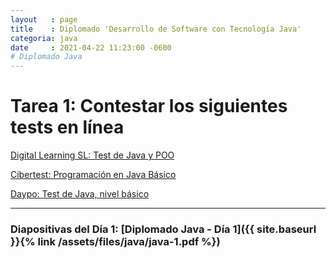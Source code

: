 ```yaml
---
layout   : page
title    : Diplomado 'Desarrollo de Software con Tecnología Java'
categoria: java
date     : 2021-04-22 11:23:00 -0600
# Diplomado Java
---
```


# Tarea 1: Contestar los siguientes tests en línea

[Digital Learning SL: Test de Java y POO](https://www.digitallearning.es/tests/java-poo.html)

[Cibertest: Programación en Java Básico](https://cibertest.com/examen-online/1703/programacion-en-java-basico)

[Daypo: Test de Java, nivel básico](https://www.daypo.com/java-basico.html)

<!--
# Lecturas recomendadas

[Java SE Downloads](https://www.oracle.com/lad/java/technologies/javase-downloads.html)

[OpenJDK](https://openjdk.java.net)

[Adopt OpenJDK](https://adoptopenjdk.net)

[Microsoft OpenJDK](https://www.microsoft.com/openjdk)
-->

---

### Diapositivas del Día 1: [Diplomado Java - Día 1]({{ site.baseurl }}{% link /assets/files/java/java-1.pdf %})

<!--
| Plataforma | Curso | Fecha |
| --- | --- | ---|
| [Casa de Lletres](https://www.casadelletres.eu/redaccion_cientifica) | ¿Cómo escribir en inglés un artículo científico? | Julio 2019 |
-->